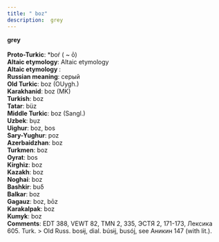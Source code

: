 ```yaml
---
title: " boz"
description:  grey
---
```

<p data-pagefind-weight="0.5">
<strong> grey</strong><br><br>
<strong>Proto-Turkic</strong>:  *boŕ ( ~ ō)<br>
<strong>Altaic etymology</strong>:  Altaic etymology<br>
<strong>Altaic etymology </strong>: <br>
<strong>Russian meaning</strong>:  серый<br>
<strong>Old Turkic</strong>:  boz (OUygh.)<br>
<strong>Karakhanid</strong>:  boz (MK)<br>
<strong>Turkish</strong>:  boz<br>
<strong>Tatar</strong>:  büz<br>
<strong>Middle Turkic</strong>:  boz (Sangl.)<br>
<strong>Uzbek</strong>:  bụz<br>
<strong>Uighur</strong>:  boz, bos<br>
<strong>Sary-Yughur</strong>:  poz<br>
<strong>Azerbaidzhan</strong>:  boz<br>
<strong>Turkmen</strong>:  boz<br>
<strong>Oyrat</strong>:  bos<br>
<strong>Kirghiz</strong>:  boz<br>
<strong>Kazakh</strong>:  boz<br>
<strong>Noghai</strong>:  boz<br>
<strong>Bashkir</strong>:  buδ<br>
<strong>Balkar</strong>:  boz<br>
<strong>Gagauz</strong>:  boz, bōz<br>
<strong>Karakalpak</strong>:  boz<br>
<strong>Kumyk</strong>:  boz<br>
<strong>Comments</strong>:  EDT 388, VEWT 82, TMN 2, 335, ЭСТЯ 2, 171-173, Лексика 605. Turk. > Old Russ. bosɨj, dial. búsɨj, busój, see Аникин 147 (with lit.).<br>

</p>
